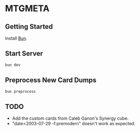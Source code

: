 # MTGMETA

## Getting Started

Install [Bun](https://bun.sh).

## Start Server

```sh
bun dev
```

## Preprocess New Card Dumps

```sh
bun preprocess
```

## TODO

- Add the custom cards from Caleb Ganon's Synergy cube.
- "date<2003-07-29 -f:premodern" doesn't work as expected.
